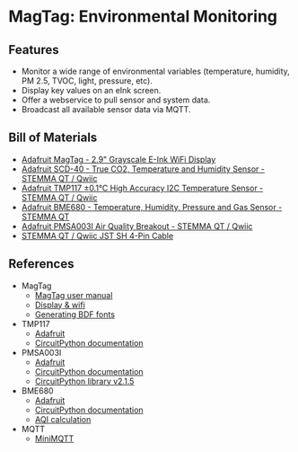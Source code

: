 # MagTag: Environmental Monitoring

## Features

* Monitor a wide range of environmental variables (temperature, humidity, PM 2.5, TVOC, light, pressure, etc).
* Display key values on an eInk screen.
* Offer a webservice to pull sensor and system data.
* Broadcast all available sensor data via MQTT.


## Bill of Materials

* [Adafruit MagTag - 2.9" Grayscale E-Ink WiFi Display](https://www.adafruit.com/product/4800)
* [Adafruit SCD-40 - True CO2, Temperature and Humidity Sensor - STEMMA QT / Qwiic](https://www.adafruit.com/product/5187)
* [Adafruit TMP117 ±0.1°C High Accuracy I2C Temperature Sensor - STEMMA QT / Qwiic](https://www.adafruit.com/product/4821)
* [Adafruit BME680 - Temperature, Humidity, Pressure and Gas Sensor - STEMMA QT](https://www.adafruit.com/product/3660)
* [Adafruit PMSA003I Air Quality Breakout - STEMMA QT / Qwiic](https://www.adafruit.com/product/4632)
* [STEMMA QT / Qwiic JST SH 4-Pin Cable](https://www.adafruit.com/product/4399)


## References

* MagTag
    * [MagTag user manual](https://usermanual.wiki/m/989ed884eea1001a5107669e7e17bdd5777ce29522ae27232d32e393b4857f91.pdf)
    * [Display & wifi](https://learn.adafruit.com/magtag-progress-displays?view=all)
    * [Generating BDF fonts](https://learn.adafruit.com/custom-fonts-for-pyportal-circuitpython-display)
* TMP117
    * [Adafruit](https://www.adafruit.com/product/4821)
    * [CircuitPython documentation](https://circuitpython.readthedocs.io/projects/tmp117/en/latest/index.html)
* PMSA003I
    * [Adafruit](https://www.adafruit.com/product/4632)
    * [CircuitPython documentation](https://circuitpython.readthedocs.io/projects/pm25/en/latest/)
    * [CircuitPython library v2.1.5](https://github.com/adafruit/Adafruit_CircuitPython_PM25/releases/tag/2.1.5)
* BME680
    * [Adafruit](https://www.adafruit.com/product/3660)
    * [CircuitPython documentation](https://circuitpython.readthedocs.io/projects/bme680/en/latest/index.html)
    * [AQI calculation](https://github.com/pimoroni/bme680-python/blob/master/examples/indoor-air-quality.py)
* MQTT
    * [MiniMQTT](https://github.com/adafruit/Adafruit_CircuitPython_MiniMQTT)